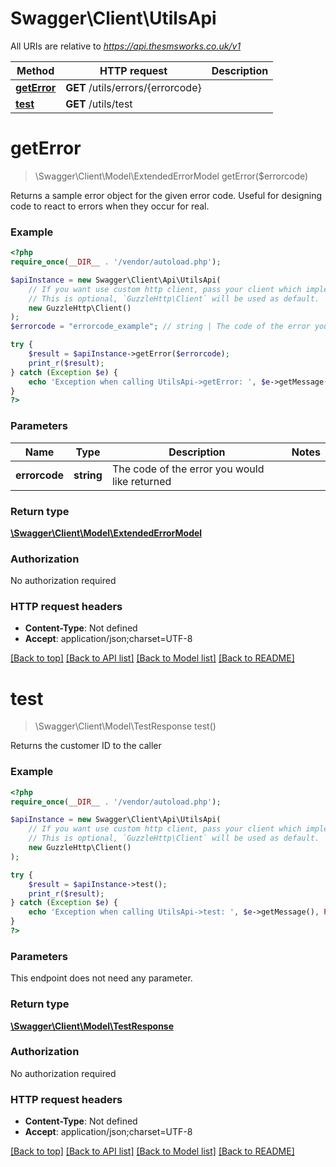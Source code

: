# Swagger\Client\UtilsApi

All URIs are relative to *https://api.thesmsworks.co.uk/v1*

Method | HTTP request | Description
------------- | ------------- | -------------
[**getError**](UtilsApi.md#getError) | **GET** /utils/errors/{errorcode} | 
[**test**](UtilsApi.md#test) | **GET** /utils/test | 

# **getError**
> \Swagger\Client\Model\ExtendedErrorModel getError($errorcode)



Returns a sample error object for the given error code. Useful for designing code to react to errors when they occur for real.

### Example
```php
<?php
require_once(__DIR__ . '/vendor/autoload.php');

$apiInstance = new Swagger\Client\Api\UtilsApi(
    // If you want use custom http client, pass your client which implements `GuzzleHttp\ClientInterface`.
    // This is optional, `GuzzleHttp\Client` will be used as default.
    new GuzzleHttp\Client()
);
$errorcode = "errorcode_example"; // string | The code of the error you would like returned

try {
    $result = $apiInstance->getError($errorcode);
    print_r($result);
} catch (Exception $e) {
    echo 'Exception when calling UtilsApi->getError: ', $e->getMessage(), PHP_EOL;
}
?>
```

### Parameters

Name | Type | Description  | Notes
------------- | ------------- | ------------- | -------------
 **errorcode** | **string**| The code of the error you would like returned |

### Return type

[**\Swagger\Client\Model\ExtendedErrorModel**](../Model/ExtendedErrorModel.md)

### Authorization

No authorization required

### HTTP request headers

 - **Content-Type**: Not defined
 - **Accept**: application/json;charset=UTF-8

[[Back to top]](#) [[Back to API list]](../../README.md#documentation-for-api-endpoints) [[Back to Model list]](../../README.md#documentation-for-models) [[Back to README]](../../README.md)

# **test**
> \Swagger\Client\Model\TestResponse test()



Returns the customer ID to the caller

### Example
```php
<?php
require_once(__DIR__ . '/vendor/autoload.php');

$apiInstance = new Swagger\Client\Api\UtilsApi(
    // If you want use custom http client, pass your client which implements `GuzzleHttp\ClientInterface`.
    // This is optional, `GuzzleHttp\Client` will be used as default.
    new GuzzleHttp\Client()
);

try {
    $result = $apiInstance->test();
    print_r($result);
} catch (Exception $e) {
    echo 'Exception when calling UtilsApi->test: ', $e->getMessage(), PHP_EOL;
}
?>
```

### Parameters
This endpoint does not need any parameter.

### Return type

[**\Swagger\Client\Model\TestResponse**](../Model/TestResponse.md)

### Authorization

No authorization required

### HTTP request headers

 - **Content-Type**: Not defined
 - **Accept**: application/json;charset=UTF-8

[[Back to top]](#) [[Back to API list]](../../README.md#documentation-for-api-endpoints) [[Back to Model list]](../../README.md#documentation-for-models) [[Back to README]](../../README.md)

